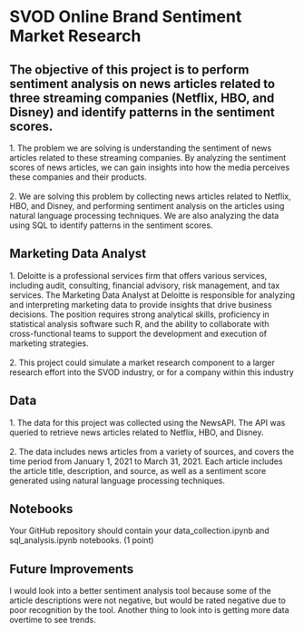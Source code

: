 <h1>SVOD Online Brand Sentiment Market Research</h1>
<h2>The objective of this project is to perform sentiment analysis on news articles related to three streaming companies (Netflix, HBO, and Disney) and identify patterns in the sentiment scores.</h2>
1. The problem we are solving is understanding the sentiment of news articles related to these streaming companies. By analyzing the sentiment scores of news articles, we can gain insights into how the media perceives these companies and their products.
<br>
<br>
2. We are solving this problem by collecting news articles related to Netflix, HBO, and Disney, and performing sentiment analysis on the articles using natural language processing techniques. We are also analyzing the data using SQL to identify patterns in the sentiment scores.
<h2>Marketing Data Analyst</h2>
1. Deloitte is a professional services firm that offers various services, including audit, consulting, financial advisory, risk management, and tax services. The Marketing Data Analyst at Deloitte is responsible for analyzing and interpreting marketing data to provide insights that drive business decisions. The position requires strong analytical skills, proficiency in statistical analysis software such R, and the ability to collaborate with cross-functional teams to support the development and execution of marketing strategies.
<br>
<br>
2. This project could simulate a market research component to a larger research effort into the SVOD industry, or for a company within this industry
<h2>Data</h2>
1. The data for this project was collected using the NewsAPI. The API was queried to retrieve news articles related to Netflix, HBO, and Disney.
<br>
<br>
2. The data includes news articles from a variety of sources, and covers the time period from January 1, 2021 to March 31, 2021. Each article includes the article title, description, and source, as well as a sentiment score generated using natural language processing techniques.
<h2>Notebooks</h2>
Your GitHub repository should contain your data_collection.ipynb and sql_analysis.ipynb notebooks. (1 point)
<h2>Future Improvements </h2>
I would look into a better sentiment analysis tool because some of the article descriptions were not negative, but would be rated negative due to poor recognition by the tool. Another thing to look into is getting more data overtime to see trends.

